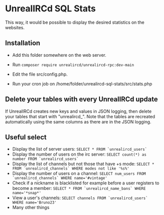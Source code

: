 UnrealIRCd SQL Stats
==============

This way, it would be possible to display the desired statistics on the websites.


Installation
------------
- Add this folder somewhere on the web server.

- Run 
``composer require unrealircd/unrealircd-rpc:dev-main``
- Edit the file src/config.php.

- Run your cron job on /home/folder/unrealircd-sql-stats/src/stats.php


Delete your tables with every UnrealIRCd update
------------
If UnrealIRCd creates new keys and values in JSON logging, then delete your tables that start with "unrealircd_". Note that the tables are recreated automatically using the same columns as there are in the JSON logging.


Useful select
------------
- Display the list of server users: ``SELECT * FROM `unrealircd_users` ``
- Display the number of users on the irc server: ``SELECT count(*) as number FROM `unrealircd_users` ``
- Display the list of channels but not those that have +s mode: ``SELECT * FROM `unrealircd_channels` WHERE modes not like '%s%'  ``
- Display the number of users on a channel: ``SELECT num_users FROM `unrealircd_channels` WHERE name='#vintage' ``
- Check if a nickname is blacklisted for example before a user registers to become a member: ``SELECT * FROM `unrealircd_name_bans` WHERE name='*snap*' ``
- View a user's channels: ``SELECT channels FROM `unrealircd_users` WHERE name='Bruno23' ``
- Many other things